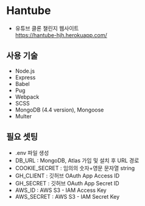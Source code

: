 # Hantube

- 유튜브 클론 챌린지 웹사이트  
https://hantube-hjh.herokuapp.com/  

## 사용 기술 

- Node.js
- Express
- Babel
- Pug
- Webpack
- SCSS
- MongoDB (4.4 version), Mongoose
- Multer

## 필요 셋팅

- .env 파일 생성
- DB_URL : MongoDB, Atlas 가입 및 설치 후 URL 경로
- COOKIE_SECRET : 임의의 숫자+영문 문자열 string
- GH_CLIENT : 깃허브 OAuth App Access ID
- GH_SECRET : 깃허브 OAuth App Secret ID
- AWS_ID : AWS S3 - IAM Access Key
- AWS_SECRET : AWS S3 - IAM Secret Key

 
